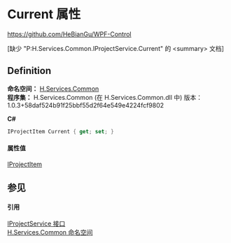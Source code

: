 # Current 属性
https://github.com/HeBianGu/WPF-Control

\[缺少 "P:H.Services.Common.IProjectService.Current" 的 &lt;summary&gt; 文档\]



## Definition
**命名空间：** <a href="b9cdd84f-6623-a51a-f53b-465103ced202">H.Services.Common</a>  
**程序集：** H.Services.Common (在 H.Services.Common.dll 中) 版本：1.0.3+58daf524b91f25bbf55d2f64e549e4224fcf9802

**C#**
``` C#
IProjectItem Current { get; set; }
```



#### 属性值
<a href="cd39a979-7236-cf01-4f00-b010922ca422">IProjectItem</a>

## 参见


#### 引用
<a href="a9a2aa35-ae71-6583-255d-1826ea81ef74">IProjectService 接口</a>  
<a href="b9cdd84f-6623-a51a-f53b-465103ced202">H.Services.Common 命名空间</a>  
